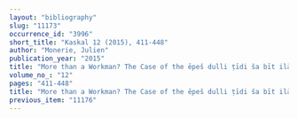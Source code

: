 ```yaml
---
layout: "bibliography"
slug: "11173"
occurrence_id: "3996"
short_title: "Kaskal 12 (2015), 411-448"
author: "Monerie, Julien"
publication_year: "2015"
title: "More than a Workman? The Case of the ēpeš dulli ṭīdi ša bīt ilāni from Hellenistic Uruk"
volume_no_: "12"
pages: "411-448"
title: "More than a Workman? The Case of the ēpeš dulli ṭīdi ša bīt ilāni from Hellenistic Uruk"
previous_item: "11176"
---
```

